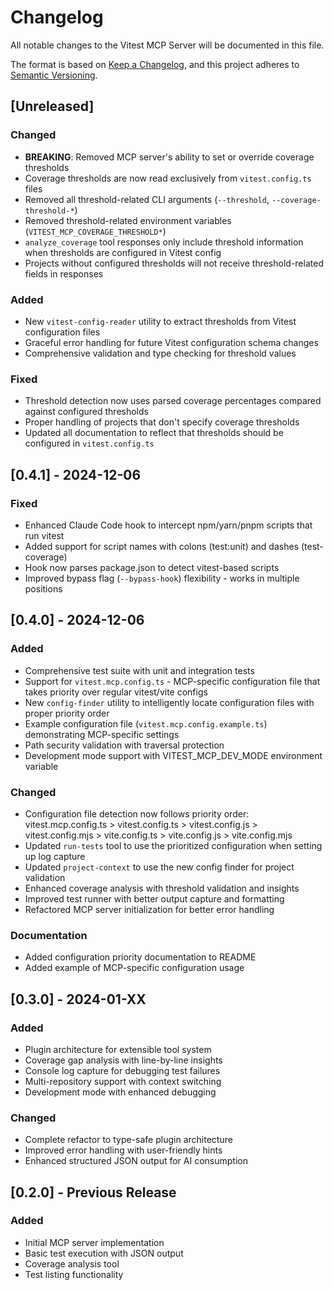 # Changelog

All notable changes to the Vitest MCP Server will be documented in this file.

The format is based on [Keep a Changelog](https://keepachangelog.com/en/1.0.0/),
and this project adheres to [Semantic Versioning](https://semver.org/spec/v2.0.0.html).

## [Unreleased]

### Changed
- **BREAKING**: Removed MCP server's ability to set or override coverage thresholds
- Coverage thresholds are now read exclusively from `vitest.config.ts` files
- Removed all threshold-related CLI arguments (`--threshold`, `--coverage-threshold-*`)
- Removed threshold-related environment variables (`VITEST_MCP_COVERAGE_THRESHOLD*`)
- `analyze_coverage` tool responses only include threshold information when thresholds are configured in Vitest config
- Projects without configured thresholds will not receive threshold-related fields in responses

### Added
- New `vitest-config-reader` utility to extract thresholds from Vitest configuration files
- Graceful error handling for future Vitest configuration schema changes
- Comprehensive validation and type checking for threshold values

### Fixed
- Threshold detection now uses parsed coverage percentages compared against configured thresholds
- Proper handling of projects that don't specify coverage thresholds
- Updated all documentation to reflect that thresholds should be configured in `vitest.config.ts`

## [0.4.1] - 2024-12-06

### Fixed
- Enhanced Claude Code hook to intercept npm/yarn/pnpm scripts that run vitest
- Added support for script names with colons (test:unit) and dashes (test-coverage)
- Hook now parses package.json to detect vitest-based scripts
- Improved bypass flag (`--bypass-hook`) flexibility - works in multiple positions

## [0.4.0] - 2024-12-06

### Added
- Comprehensive test suite with unit and integration tests
- Support for `vitest.mcp.config.ts` - MCP-specific configuration file that takes priority over regular vitest/vite configs
- New `config-finder` utility to intelligently locate configuration files with proper priority order
- Example configuration file (`vitest.mcp.config.example.ts`) demonstrating MCP-specific settings
- Path security validation with traversal protection
- Development mode support with VITEST_MCP_DEV_MODE environment variable

### Changed
- Configuration file detection now follows priority order: vitest.mcp.config.ts > vitest.config.ts > vitest.config.js > vitest.config.mjs > vite.config.ts > vite.config.js > vite.config.mjs
- Updated `run-tests` tool to use the prioritized configuration when setting up log capture
- Updated `project-context` to use the new config finder for project validation
- Enhanced coverage analysis with threshold validation and insights
- Improved test runner with better output capture and formatting
- Refactored MCP server initialization for better error handling

### Documentation
- Added configuration priority documentation to README
- Added example of MCP-specific configuration usage

## [0.3.0] - 2024-01-XX

### Added
- Plugin architecture for extensible tool system
- Coverage gap analysis with line-by-line insights
- Console log capture for debugging test failures
- Multi-repository support with context switching
- Development mode with enhanced debugging

### Changed
- Complete refactor to type-safe plugin architecture
- Improved error handling with user-friendly hints
- Enhanced structured JSON output for AI consumption

## [0.2.0] - Previous Release

### Added
- Initial MCP server implementation
- Basic test execution with JSON output
- Coverage analysis tool
- Test listing functionality